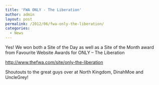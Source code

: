```yaml
---
title: 'FWA ONLY - The Liberation'
author: admin
layout: post
permalink: /2012/06/fwa-only-the-liberation/
categories:
  - News
---
```

Yes! We won both a Site of the Day as well as a Site of the Month award from Favourite Website Awards for ONLY &#8211; The Liberation

<a href="http://www.thefwa.com/site/only-the-liberation" target="_blank">http://www.thefwa.com/site/only-the-liberation</a>

<!--more-->

Shoutouts to the great guys over at North Kingdom, DinahMoe and UncleGrey!
